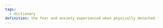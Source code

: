 ```yaml
---
tags:
  - dictionary
definition: the fear and anxiety experienced when physically detached from a smartphone or being detached from mobile phone connectivity.
---
```





